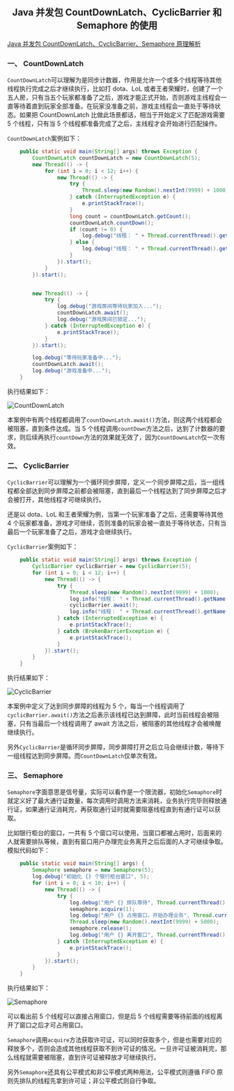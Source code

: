 ## <center>**Java 并发包 CountDownLatch、CyclicBarrier 和 Semaphore 的使用**</center>

[Java 并发包 CountDownLatch、CyclicBarrier、Semaphore 原理解析](https://baijiahao.baidu.com/s?id=1667358787034051395&wfr=spider&for=pc)

### 一、 CountDownLatch

`CountDownLatch`可以理解为是同步计数器，作用是允许一个或多个线程等待其他线程执行完成之后才继续执行，比如打 dota、LoL 或者王者荣耀时，创建了一个五人房，只有当五个玩家都准备了之后，游戏才能正式开始，否则游戏主线程会一直等待着直到玩家全部准备。在玩家没准备之前，游戏主线程会一直处于等待状态。如果把 CountDownLatch 比做此场景都话，相当于开始定义了匹配游戏需要 5 个线程，只有当 5 个线程都准备完成了之后，主线程才会开始进行匹配操作。

`CountDownLatch`案例如下：

```java
    public static void main(String[] args) throws Exception {
        CountDownLatch countDownLatch = new CountDownLatch(5);
        new Thread(() -> {
            for (int i = 0; i < 12; i++) {
                new Thread(() -> {
                    try {
                        Thread.sleep(new Random().nextInt(9999) + 1000);
                    } catch (InterruptedException e) {
                        e.printStackTrace();
                    }
                    long count = countDownLatch.getCount();
                    countDownLatch.countDown();
                    if (count != 0) {
                        log.debug("线程： " + Thread.currentThread().getName() + " 组队准备，还需等待 " + countDownLatch.getCount() + " 人准备");
                    } else {
                        log.debug("线程： " + Thread.currentThread().getName() + " 组队准备，房间已满不可进入");
                    }
                }).start();
            }
        }).start();


        new Thread(() -> {
            try {
                log.debug("游戏房间等待玩家加入...");
                countDownLatch.await();
                log.debug("游戏房间已锁定...");
            } catch (InterruptedException e) {
                e.printStackTrace();
            }
        }).start();

        log.debug("等待玩家准备中...");
        countDownLatch.await();
        log.debug("游戏准备中...");
    }
```

执行结果如下：

![CountDownLatch](/imgs/concurrent/coundDownLatch.png)

本案例中有两个线程都调用了`countDownLatch.await()`方法，则这两个线程都会被阻塞，直到条件达成。当 5 个线程调用`countDown`方法之后，达到了计数器的要求，则后续再执行`countDown`方法的效果就无效了，因为`CountDownLatch`仅一次有效。

### 二、 CyclicBarrier

`CyclicBarrier`可以理解为一个循环同步屏障，定义一个同步屏障之后，当一组线程都全部达到同步屏障之前都会被阻塞，直到最后一个线程达到了同步屏障之后才会被打开，其他线程才可继续执行。

还是以 dota、LoL 和王者荣耀为例，当第一个玩家准备了之后，还需要等待其他 4 个玩家都准备，游戏才可继续，否则准备的玩家会被一直处于等待状态，只有当最后一个玩家准备了之后，游戏才会继续执行。

`CyclicBarrier`案例如下：

```java
    public static void main(String[] args) throws Exception {
        CyclicBarrier cyclicBarrier = new CyclicBarrier(5);
        for (int i = 0; i < 12; i++) {
            new Thread(() -> {
                try {
                    Thread.sleep(new Random().nextInt(9999) + 1000);
                    log.info("线程： " + Thread.currentThread().getName() + " 组队准备，当前 " + (cyclicBarrier.getNumberWaiting() + 1) + " 人已进入");
                    cyclicBarrier.await();
                    log.info("线程： " + Thread.currentThread().getName() + " 开始组队游戏");
                } catch (InterruptedException e) {
                    e.printStackTrace();
                } catch (BrokenBarrierException e) {
                    e.printStackTrace();
                }
            }).start();
        }
    }
```

执行结果如下：

![CyclicBarrier](/imgs/concurrent/cyclicBarrier.png)

本案例中定义了达到同步屏障的线程为 5 个，每当一个线程调用了`cyclicBarrier.await()`方法之后表示该线程已达到屏障，此时当前线程会被阻塞，只有当最后一个线程调用了 await 方法之后，被阻塞的其他线程才会被唤醒继续执行。

另外`CyclicBarrier`是循环同步屏障，同步屏障打开之后立马会继续计数，等待下一组线程达到同步屏障。而`CountDownLatch`仅单次有效。

### 三、 Semaphore

`Semaphore`字面意思是信号量，实际可以看作是一个限流器，初始化`Semaphore`时就定义好了最大通行证数量，每次调用时调用方法来消耗，业务执行完毕则释放通行证，如果通行证消耗完，再获取通行证时就需要阻塞线程直到有通行证可以获取。

比如银行柜台的窗口，一共有 5 个窗口可以使用，当窗口都被占用时，后面来的人就需要排队等候，直到有窗口用户办理完业务离开之后后面的人才可继续争取。模拟代码如下：

```java
    public static void main(String[] args) {
        Semaphore semaphore = new Semaphore(5);
        log.debug("初始化 {} 个银行柜台窗口", 5);
        for (int i = 0; i < 10; i++) {
            new Thread(() -> {
                try {
                    log.debug("用户 {} 排队等待", Thread.currentThread().getName());
                    semaphore.acquire(1);
                    log.debug("用户 {} 占用窗口，开始办理业务", Thread.currentThread().getName());
                    Thread.sleep(new Random().nextInt(9999) + 5000);
                    semaphore.release();
                    log.debug("用户 {} 离开窗口", Thread.currentThread().getName());
                } catch (InterruptedException e) {
                    e.printStackTrace();
                }
            }).start();
        }
    }
```

执行结果如下：

![Semaphore](/imgs/concurrent/semaphore.png)

可以看出前 5 个线程可以直接占用窗口，但是后 5 个线程需要等待前面的线程离开了窗口之后才可占用窗口。

`Semaphore`调用`acquire`方法获取许可证，可以同时获取多个，但是也需要对应的释放多个，否则会造成其他线程获取不到许可证的情况。一旦许可证被消耗完，那么线程就需要被阻塞，直到许可证被释放才可继续执行。

另外`Semaphore`还具有公平模式和非公平模式两种用法，公平模式则遵循 FIFO 原则先排队的线程先拿到许可证；非公平模式则自行争取。
